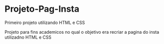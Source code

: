 # Projeto-Pag-Insta
Primeiro projeto utilizando HTML e CSS

Projeto para fins academicos no qual o objetivo era recriar a pagina do insta utilizadno HTML e CSS
